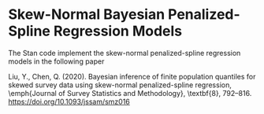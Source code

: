 # Skew-Normal Bayesian Penalized-Spline Regression Models

The Stan code implement the skew-normal penalized-spline regression models in the following paper

Liu, Y., Chen, Q. (2020). Bayesian inference of finite population quantiles for skewed survey data using skew-normal penalized-spline regression, \emph{Journal of Survey Statistics and Methodology}, \textbf{8}, 792–816. https://doi.org/10.1093/jssam/smz016
